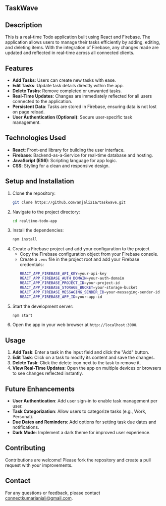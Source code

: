 ## TaskWave

## Description
This is a real-time Todo application built using React and Firebase. The application allows users to manage their tasks efficiently by adding, editing, and deleting items. With the integration of Firebase, any changes made are updated and reflected in real-time across all connected clients.

## Features
- **Add Tasks**: Users can create new tasks with ease.
- **Edit Tasks**: Update task details directly within the app.
- **Delete Tasks**: Remove completed or unwanted tasks.
- **Real-Time Updates**: Changes are immediately reflected for all users connected to the application.
- **Persistent Data**: Tasks are stored in Firebase, ensuring data is not lost on page reload.
- **User Authentication (Optional)**: Secure user-specific task management.

## Technologies Used
- **React**: Front-end library for building the user interface.
- **Firebase**: Backend-as-a-Service for real-time database and hosting.
- **JavaScript (ES6)**: Scripting language for app logic.
- **CSS**: Styling for a clean and responsive design.

## Setup and Installation
1. Clone the repository:
   ```bash
   git clone https://github.com/anjali21a/taskwave.git
   ```
2. Navigate to the project directory:
   ```bash
   cd realtime-todo-app
   ```
3. Install the dependencies:
   ```bash
   npm install
   ```
4. Create a Firebase project and add your configuration to the project.
   - Copy the Firebase configuration object from your Firebase console.
   - Create a `.env` file in the project root and add your Firebase credentials:
     ```bash
     REACT_APP_FIREBASE_API_KEY=your-api-key
     REACT_APP_FIREBASE_AUTH_DOMAIN=your-auth-domain
     REACT_APP_FIREBASE_PROJECT_ID=your-project-id
     REACT_APP_FIREBASE_STORAGE_BUCKET=your-storage-bucket
     REACT_APP_FIREBASE_MESSAGING_SENDER_ID=your-messaging-sender-id
     REACT_APP_FIREBASE_APP_ID=your-app-id
     ```
5. Start the development server:
   ```bash
   npm start
   ```
6. Open the app in your web browser at `http://localhost:3000`.

## Usage
1. **Add Task**: Enter a task in the input field and click the "Add" button.
2. **Edit Task**: Click on a task to modify its content and save the changes.
3. **Delete Task**: Click the delete icon next to the task to remove it.
4. **View Real-Time Updates**: Open the app on multiple devices or browsers to see changes reflected instantly.

## Future Enhancements
- **User Authentication**: Add user sign-in to enable task management per user.
- **Task Categorization**: Allow users to categorize tasks (e.g., Work, Personal).
- **Due Dates and Reminders**: Add options for setting task due dates and notifications.
- **Dark Mode**: Implement a dark theme for improved user experience.

## Contributing
Contributions are welcome! Please fork the repository and create a pull request with your improvements.


## Contact
For any questions or feedback, please contact connectkumarianjali@gmail.com.

